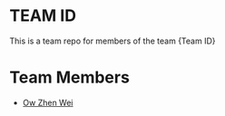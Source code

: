 # TEAM ID
This is a team repo for members of the team {Team ID}

# Team Members
* [Ow Zhen Wei](members/owZhenWei.md)

